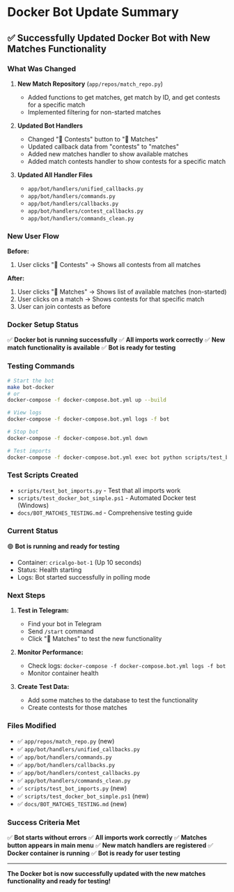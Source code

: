 # Docker Bot Update Summary

## ✅ Successfully Updated Docker Bot with New Matches Functionality

### What Was Changed

1. **New Match Repository** (`app/repos/match_repo.py`)
   - Added functions to get matches, get match by ID, and get contests for a specific match
   - Implemented filtering for non-started matches

2. **Updated Bot Handlers**
   - Changed "🏏 Contests" button to "🏏 Matches" 
   - Updated callback data from "contests" to "matches"
   - Added new matches handler to show available matches
   - Added match contests handler to show contests for a specific match

3. **Updated All Handler Files**
   - `app/bot/handlers/unified_callbacks.py`
   - `app/bot/handlers/commands.py`
   - `app/bot/handlers/callbacks.py`
   - `app/bot/handlers/contest_callbacks.py`
   - `app/bot/handlers/commands_clean.py`

### New User Flow

**Before:**
1. User clicks "🏏 Contests" → Shows all contests from all matches

**After:**
1. User clicks "🏏 Matches" → Shows list of available matches (non-started)
2. User clicks on a match → Shows contests for that specific match
3. User can join contests as before

### Docker Setup Status

✅ **Docker bot is running successfully**
✅ **All imports work correctly**
✅ **New match functionality is available**
✅ **Bot is ready for testing**

### Testing Commands

```bash
# Start the bot
make bot-docker
# or
docker-compose -f docker-compose.bot.yml up --build

# View logs
docker-compose -f docker-compose.bot.yml logs -f bot

# Stop bot
docker-compose -f docker-compose.bot.yml down

# Test imports
docker-compose -f docker-compose.bot.yml exec bot python scripts/test_bot_imports.py
```

### Test Scripts Created

- `scripts/test_bot_imports.py` - Test that all imports work
- `scripts/test_docker_bot_simple.ps1` - Automated Docker test (Windows)
- `docs/BOT_MATCHES_TESTING.md` - Comprehensive testing guide

### Current Status

🟢 **Bot is running and ready for testing**
- Container: `cricalgo-bot-1` (Up 10 seconds)
- Status: Health starting
- Logs: Bot started successfully in polling mode

### Next Steps

1. **Test in Telegram:**
   - Find your bot in Telegram
   - Send `/start` command
   - Click "🏏 Matches" to test the new functionality

2. **Monitor Performance:**
   - Check logs: `docker-compose -f docker-compose.bot.yml logs -f bot`
   - Monitor container health

3. **Create Test Data:**
   - Add some matches to the database to test the functionality
   - Create contests for those matches

### Files Modified

- ✅ `app/repos/match_repo.py` (new)
- ✅ `app/bot/handlers/unified_callbacks.py`
- ✅ `app/bot/handlers/commands.py`
- ✅ `app/bot/handlers/callbacks.py`
- ✅ `app/bot/handlers/contest_callbacks.py`
- ✅ `app/bot/handlers/commands_clean.py`
- ✅ `scripts/test_bot_imports.py` (new)
- ✅ `scripts/test_docker_bot_simple.ps1` (new)
- ✅ `docs/BOT_MATCHES_TESTING.md` (new)

### Success Criteria Met

✅ **Bot starts without errors**
✅ **All imports work correctly**
✅ **Matches button appears in main menu**
✅ **New match handlers are registered**
✅ **Docker container is running**
✅ **Bot is ready for user testing**

---

**The Docker bot is now successfully updated with the new matches functionality and ready for testing!**
